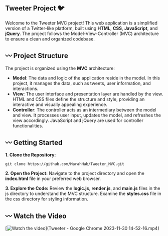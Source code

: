 ##  Tweeter Project 🐦
Welcome to the Tweeter MVC project! This web application is a simplified version of a Twitter-like platform, built using **HTML**, **CSS**, **JavaScript**, and **jQuery**. The project follows the Model-View-Controller (MVC) architecture to ensure a clean and organized codebase. 

## 〰️ Project Structure
The project is organized using the **MVC** architecture: 
- **Model**: The data and logic of the application reside in the  model. In this project, it manages the data, such as tweets, user information, and interactions. 
- **View**: The user interface and presentation layer are handled by the view. HTML and CSS files define the structure and style, providing an interactive and visually appealing experience. 
- **Controller**: The controller acts as an intermediary between the model and view. It processes user input, updates the model, and refreshes the view accordingly. JavaScript and jQuery are used for controller functionalities.

## 〰️ Getting Started

**1. Clone the Repository:**

```
git clone https://github.com/MarahHab/Tweeter_MVC.git
```
**2. Open the Project:**
Navigate to the project directory and open the **index.html** file in your preferred web browser.

**3. Explore the Code:**
Review the **logic.js**, **render.js**, and **main.js** files in the js directory to understand the MVC structure.
Examine the **styles.css** file in the css directory for styling information.

## 〰️ Watch the Video

[![Watch the video](thumbnail.png)](Tweeter - Google Chrome 2023-11-30 14-52-16.mp4)


